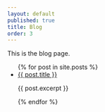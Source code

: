 ```yaml
---
layout: default
published: true
title: Blog
order: 3
---
```

This is the blog page.

<body>
  <ul>
    {% for post in site.posts %}
      <li>
        <a href="{{ post.url }}">{{ post.title }}</a>
        <p>{{ post.excerpt }}</p>
      </li>
    {% endfor %}
  </ul>
<body>
